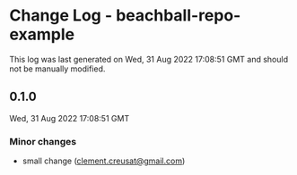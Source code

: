 # Change Log - beachball-repo-example

This log was last generated on Wed, 31 Aug 2022 17:08:51 GMT and should not be manually modified.

<!-- Start content -->

## 0.1.0

Wed, 31 Aug 2022 17:08:51 GMT

### Minor changes

- small change (clement.creusat@gmail.com)
